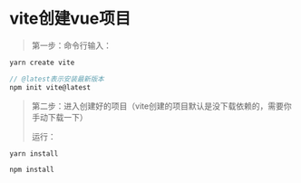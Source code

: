 # vite创建vue项目

> 第一步：命令行输入：

```js
yarn create vite

// @latest表示安装最新版本
npm init vite@latest
```



>第二步：进入创建好的项目（vite创建的项目默认是没下载依赖的，需要你手动下载一下）
>
>运行：

```js
yarn install

npm install
```



